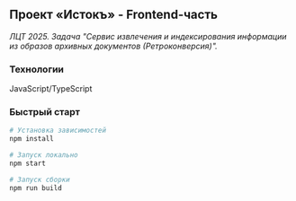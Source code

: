 ## Проект «Истокъ» - Frontend-часть

_ЛЦТ 2025. Задача "Сервис извлечения и индексирования информации из образов архивных документов (Ретроконверсия)"._

### Технологии

JavaScript/TypeScript

### Быстрый старт

```bash
# Установка зависимостей
npm install

# Запуск локально
npm start

# Запуск сборки
npm run build
```
